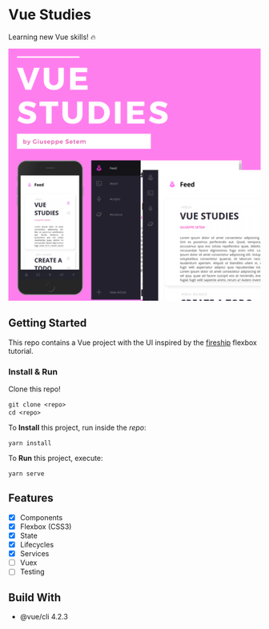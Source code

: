 # Vue Studies

Learning new Vue skills! 🔥️

![](screenshots/vue-studies.png)

## Getting Started

This repo contains a Vue project with the UI inspired by the [fireship](https://www.youtube.com/watch?v=biOMz4puGt8) flexbox tutorial.

### Install & Run

Clone this repo!

```
git clone <repo>
cd <repo>
```

To **Install** this project, run inside the _repo_:

```
yarn install
```

To **Run** this project, execute:

```
yarn serve
```

## Features

- [x] Components
- [x] Flexbox (CSS3)
- [x] State
- [x] Lifecycles
- [x] Services
- [ ] Vuex
- [ ] Testing

## Build With

- @vue/cli 4.2.3
